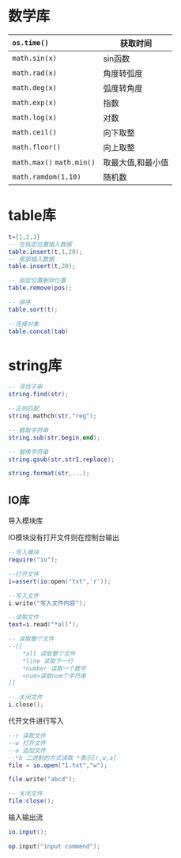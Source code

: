 # 数学库



| `os.time()`               | 获取时间          |
| :------------------------ | ----------------- |
| `math.sin(x)`             | sin函数           |
| `math.rad(x)`             | 角度转弧度        |
| `math.deg(x)`             | 弧度转角度        |
| `math.exp(x)`             | 指数              |
| `math.log(x)`             | 对数              |
| `math.ceil()`             | 向下取整          |
| `math.floor()`            | 向上取整          |
| `math.max()` `math.min()` | 取最大值,和最小值 |
| `math.ramdom(1,10)`       | 随机数            |



# table库

```lua
t={1,2,3}
-- 在指定位置插入数据
table.insert(t,1,20);
-- 尾部插入数据
table.insert(t,20);

-- 指定位置删除位置
table.remove(pos);

-- 排序
table.sort(t);

--连接对象
table.concat(tab)
```



# string库

```lua
-- 寻找子串
string.find(str);

--正则匹配
string.mathch(str,"reg");

-- 截取字符串
string.sub(str,begin,end);

-- 替换字符串
string.gsub(str,str1,replace);

string.format(str,...);
```



## IO库

导入模块库

IO模块没有打开文件则在控制台输出

```lua
--导入模块
require("io");	

--打开文件
i=assert(io:open("txt",'r'));

--写入文件
i.write("写入文件内容");

--读取文件
text=i.read("*all");

-- 读取整个文件
--[[
	*all 读取整个文件
	*line 读取下一行
	*number 读取一个数字
	<num>读取num个字符串
]]

-- 关闭文件
i.close();
```

代开文件进行写入

```lua
--r 读取文件
--w 打开文件
--a 追加文件
--*b 二进制的方式读取 *表示[r,w,a]
file = io.open("1.txt","w");

file.write("abcd");

-- 关闭文件
file:close();
```

输入输出流

```lua
io.input();

op.input("input commend");
```

